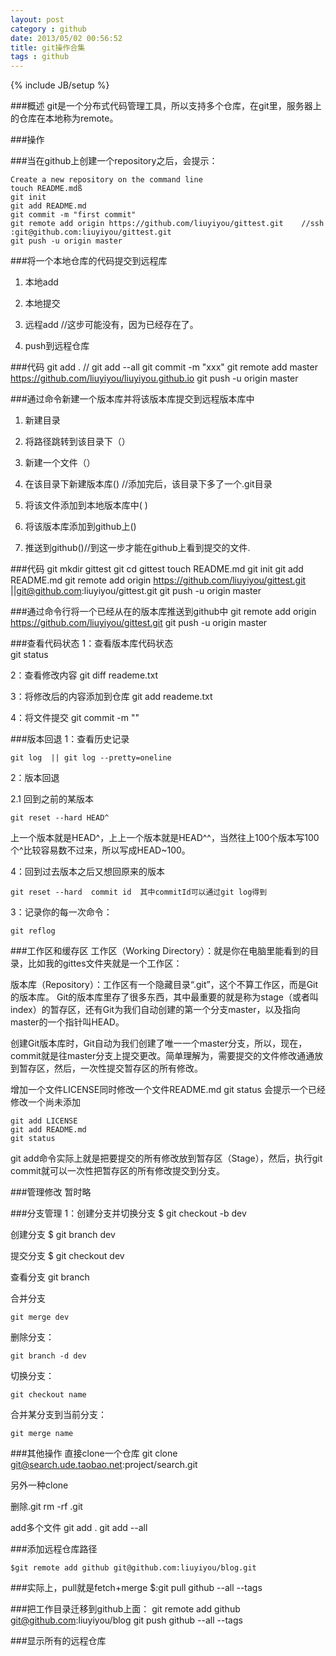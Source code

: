 ```yaml
---
layout: post
category : github
date: 2013/05/02 00:56:52 
title: git操作合集
tags : github
---
```

{% include JB/setup %}

###概述
git是一个分布式代码管理工具，所以支持多个仓库，在git里，服务器上的仓库在本地称为remote。

###操作

###当在github上创建一个repository之后，会提示：

	Create a new repository on the command line
	touch README.mdß 
	git init 
	git add README.md 
	git commit -m "first commit" 
	git remote add origin https://github.com/liuyiyou/gittest.git    //ssh  :git@github.com:liuyiyou/gittest.git
	git push -u origin master



###将一个本地仓库的代码提交到远程库
1. 本地add
	
2. 本地提交
	
3. 远程add //这步可能没有，因为已经存在了。

4. push到远程仓库

###代码
	git add .  // git add --all
	git commit -m "xxx"
	git remote add master https://github.com/liuyiyou/liuyiyou.github.io
	git push -u origin master

###通过命令新建一个版本库并将该版本库提交到远程版本库中
1. 新建目录

2. 将路径跳转到该目录下（）
	
3. 新建一个文件（）
	
4. 在该目录下新建版本库()   //添加完后，该目录下多了一个.git目录
	
5. 将该文件添加到本地版本库中( )
	
6. 将该版本库添加到github上()
	
7. 推送到github()//到这一步才能在github上看到提交的文件.
	
###代码
	git mkdir gittest
	git cd gittest
	touch README.md 
	git init 
	git add README.md
	git remote add origin https://github.com/liuyiyou/gittest.git  ||git@github.com:liuyiyou/gittest.git
	git push -u origin master


###通过命令行将一个已经从在的版本库推送到github中
	git remote add origin https://github.com/liuyiyou/gittest.git 
	git push -u origin master

###查看代码状态
1：查看版本库代码状态    
	git status

2：查看修改内容
	git diff  reademe.txt

3：将修改后的内容添加到仓库
	git add reademe.txt

4：将文件提交
	git commit -m ""

###版本回退
1：查看历史记录

	git log  || git log --pretty=oneline

2：版本回退

2.1 回到之前的某版本
	
	git reset --hard HEAD^

上一个版本就是HEAD^，上上一个版本就是HEAD^^，当然往上100个版本写100个^比较容易数不过来，所以写成HEAD~100。

4：回到过去版本之后又想回原来的版本
	
	git reset --hard  commit id  其中commitId可以通过git log得到

3：记录你的每一次命令：
	
	git reflog

###工作区和缓存区
工作区（Working Directory）：就是你在电脑里能看到的目录，比如我的gittes文件夹就是一个工作区：

版本库（Repository）：工作区有一个隐藏目录“.git”，这个不算工作区，而是Git的版本库。
Git的版本库里存了很多东西，其中最重要的就是称为stage（或者叫index）的暂存区，还有Git为我们自动创建的第一个分支master，以及指向master的一个指针叫HEAD。

创建Git版本库时，Git自动为我们创建了唯一一个master分支，所以，现在，commit就是往master分支上提交更改。简单理解为，需要提交的文件修改通通放到暂存区，然后，一次性提交暂存区的所有修改。

增加一个文件LICENSE同时修改一个文件README.md
	git status 会提示一个已经修改一个尚未添加

	git add LICENSE
	git add README.md
	git status 

git add命令实际上就是把要提交的所有修改放到暂存区（Stage），然后，执行git commit就可以一次性把暂存区的所有修改提交到分支。


###管理修改
暂时略

###分支管理
1：创建分支并切换分支
	$ git checkout -b dev

创建分支
	$ git branch dev

提交分支
	$ git checkout dev

查看分支
	git branch

合并分支

	git merge dev

删除分支：

	git branch -d dev

切换分支：

	git checkout name


合并某分支到当前分支：

	git merge name


###其他操作
直接clone一个仓库
	git clone git@search.ude.taobao.net:project/search.git

另外一种clone


删除.git
	rm -rf .git


add多个文件
	git add .
	git add --all






###添加远程仓库路径

	$git remote add github git@github.com:liuyiyou/blog.git

###实际上，pull就是fetch+merge
	$:git pull github --all --tags

###把工作目录迁移到github上面：
	git remote add github git@github.com:liuyiyou/blog
	git push github --all --tags


###显示所有的远程仓库

